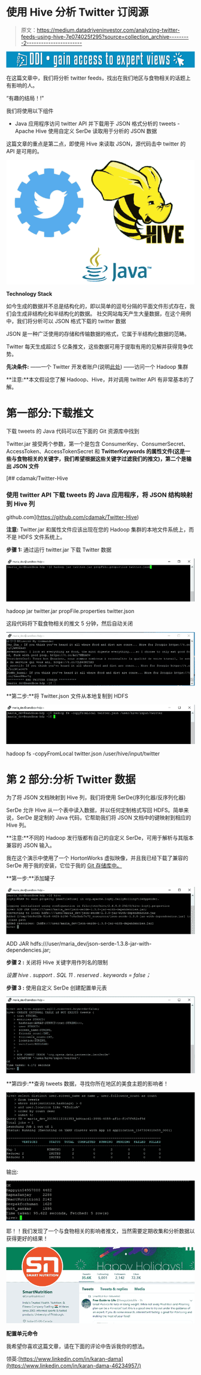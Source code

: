 # 使用 Hive 分析 Twitter 订阅源

> 原文：<https://medium.datadriveninvestor.com/analyzing-twitter-feeds-using-hive-7e074025f295?source=collection_archive---------2----------------------->

[![](img/32684b91b1d8ecb23dc49a9169177409.png)](http://www.track.datadriveninvestor.com/1B9E)

在这篇文章中，我们将分析 twitter feeds，找出在我们地区与食物相关的话题上有影响的人。

“有趣的结局！!"

我们将使用以下组件
- Java 应用程序访问 twitter API 并下载用于 JSON 格式分析的 tweets
-Apache Hive 使用自定义 SerDe 读取用于分析的 JSON 数据

这篇文章的重点是第二点，即使用 Hive 来读取 JSON，源代码击中 twitter 的 API 是可用的。

![](img/8d4db3f1d92eb7c6a6273f297a7b9b92.png)

**Technology Stack**

如今生成的数据并不总是结构化的，即以简单的逗号分隔的平面文件形式存在，我们会生成非结构化和半结构化的数据。
社交网站每天产生大量数据，在这个用例中，我们将分析可以 JSON 格式下载的 twitter 数据

JSON 是一种广泛使用的存储和传输数据的格式，它属于半结构化数据的范畴。

Twitter 每天生成超过 5 亿条推文，这些数据可用于提取有用的见解并获得竞争优势。

**先决条件:**
——一个 Twitter 开发者账户(说明[此处](https://docs.inboundnow.com/guide/create-twitter-application/))
——访问一个 Hadoop 集群

**注意:**本文假设您了解 Hadoop、Hive，并对调用 twitter API 有非常基本的了解。

# **第一部分:下载推文**

下载 tweets 的 Java 代码可以在下面的 Git 资源库中找到

Twitter.jar 接受两个参数，第一个是包含 ConsumerKey、ConsumerSecret、AccessToken、AccessTokenSecret 和 **TwitterKeywords 的属性文件(这是一些与食物相关的关键字，我们希望根据这些关键字过滤我们的推文)，第二个是输出 JSON 文件**

[](https://github.com/cdamak/Twitter-Hive) [## cdamak/Twitter-Hive

### 使用 twitter API 下载 tweets 的 Java 应用程序，将 JSON 结构映射到 Hive 列

github.com](https://github.com/cdamak/Twitter-Hive) 

**注意:** Twitter.jar 和属性文件应该出现在您的 Hadoop 集群的本地文件系统上，而不是 HDFS 文件系统上。

**步骤 1:**
通过运行 twitter.jar 下载 Twitter 数据

![](img/a12cad4d33048980bbfde0ac7f7e10c7.png)

hadoop jar twitter.jar propFile.properties twitter.json

这段代码将下载食物相关的推文 5 分钟，然后自动关闭

![](img/77c318c34bbba4e93b5e9b266a8558aa.png)

**第二步:**将 Twitter.json 文件从本地复制到 HDFS

![](img/b0d23dd8c612a6239a9408c29ace84b4.png)

hadoop fs -copyFromLocal twitter.json /user/hive/input/twitter

# 第 2 部分:分析 Twitter 数据

为了将 JSON 文档映射到 Hive 列，我们将使用 SerDe(序列化器/反序列化器)

SerDe 允许 Hive 从一个表中读入数据，并以任何定制格式写回 HDFS。简单来说，SerDe 是定制的 Java 代码，它帮助我们将 JSON 文档中的键映射到相应的 Hive 列。

**注意:**不同的 Hadoop 发行版都有自己的自定义 SerDe，可用于解析与其版本兼容的 JSON 输入。

我在这个演示中使用了一个 HortonWorks 虚拟映像，并且我已经下载了兼容的 SerDe 用于我的安装，它位于我的 [Git 存储库中。](https://github.com/cdamak/Twitter-Hive)

**第一步:**添加罐子

![](img/6ea41e258d88a64f8f4a2b1548293af0.png)

ADD JAR hdfs:///user/maria_dev/json-serde-1.3.8-jar-with-dependencies.jar;

**步骤 2 :** 关闭将 Hive 关键字用作列名的限制

*设置 hive . support . SQL 11 . reserved . keywords = false；*

**步骤 3 :** 使用自定义 SerDe 创建配置单元表

![](img/b56350ab04e5f9d18d7e03a996486ff4.png)

**第四步:**查询 tweets 数据，寻找你所在地区的美食主题的影响者！

![](img/80637c818c260f326bdda04440c391fe.png)

输出:

![](img/8e8e75f5db128a1b9e6277ec7f08043c.png)

耶！！我们发现了一个与食物相关的影响者推文，当然需要定期收集和分析数据以获得更好的结果！

![](img/65b3b38abce38ba547ac96ae0b7413f6.png)

**配置单元命令**

我希望你喜欢这篇文章，请在下面的评论中告诉我你的想法。

领英:[https://www.linkedin.com/in/karan-dama](https://www.linkedin.com/in/karan-dama-46234957/)